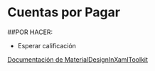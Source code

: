 # Cuentas por Pagar


##POR HACER:

* Esperar calificación


 [Documentación de MaterialDesignInXamlToolkit](https://github.com/ButchersBoy/MaterialDesignInXamlToolkit "aquí")
